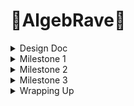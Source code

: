 # :dvd:AlgebRave:dvd:

<details>
  <summary> Design Doc </summary>

## Introduction
Ever since I played Dance Central by Harmonix Studios(now a part of Ubisoft) in middle school on my Xbox 360/kinect, I was mesmerized by the amalgamation of music and graphics that I got to experience. Fast forward to Fall 2023, when I am taking the Procedural Graphics class at Penn and with every new lecture, thinking back on how could I recreate a fraction of the experience that Dance Central provided me with. And here I am, trying to attempt it for the final project of that class!

## Goals
* **Technical Goal:** I want to create a procedural beat detection system for audio files, and use that to drive custom graphics & visual effects based on live input from Kinect.  
* **Intrinsic Goal:** Having fun! I want both the user of the tool as well as myself during its development to have a blast. I want to create something wherein one could play any song of their liking, and have fun interacting with the splash of graphics appearing on their screen - maybe bust a move or two :dancers:

## Inspiration/References
- Although I am not creating a dance-based pose-matching game, but the inspiration for the environment and the experience is certainly based on Dance Central. [This](https://www.youtube.com/watch?v=kuwB05ASh7E) is a trailer of their sequel, that gives an idea of what the game is about. [This](https://www.gdcvault.com/play/1014487/Break-It-Down-How-Harmonix) is a GDC talk where they _Break It Down_ their game design & development approach, which isn't relevant to this project but definitely is a good inspiration.
- [Wayne Wu](https://www.wuwayne.com/), a graduate from the same program did a very similar [project](https://github.com/wayne-wu/interactive-dance-projection/tree/main) last year. This will be a good reference point for me for the user interactivity & background parts.
- [John Alberse](https://www.johnalberse.com/), a fellow intern I met at Activision in Summer'23 had some experience with Projective Graphics. He shared [this](https://drive.google.com/file/d/1RECgq3cEmV_nBFP9xX_NIgyAxvJbxDen/view) piece of his work with me which I found really inspirational. Screenshot from his work:  
  <img width="400px" src="images/designdoc/ref_fluid.png">

- Super helpful in getting started: [Introduction to TouchDesigner - Ben Voigt](https://www.youtube.com/watch?v=wmM1lCWtn6o)
- [Fluid Simulation using TouchDesigner](https://www.youtube.com/watch?v=2k6H5Qa_fCE)
- [Making Audio Reactive systems using TouchDesigner](https://www.youtube.com/watch?v=rGoCbVmGtPE)
- [Example of using TouchDesigner + Kinect](https://www.youtube.com/watch?v=tPYTXt1hSx4)
- [Audioreactive Kinect Dancer](https://www.youtube.com/watch?v=8ZgvxwmQGZw)   
  <img width="400px" src="images/designdoc/dance.gif">

- An example of particle system interaction in TouchDesigner:  
  <img width="400px" src="images/designdoc/particles.gif">

- An example of audio visualization in TouchDesigner:  
  <img width="400px" src="images/designdoc/visuals.gif">


## Specifications
- A **Procedural Beat Detection** system created uisng **TouchDesigner** to identfiy basic parts of music like beats, drums, snares, bass, etc.
- Live input streaming from **Kinect** into TouchDesigner and using it to drive interactive visual elements.
- Incorporate **noise/toolbox functions** with **custom GLSL shaders** to write simple background effects driven off of music.

## Techniques
- **Procedural node-based tool**: Only recently I started gaining some experience with node-based tools like Houdini and Unity Shader Graphs. For this project, I will be using (and also, learning from scratch) **TouchDesigner** because of its ability to provide both great interactivity with Kinect as well as nodes to write custom GLSL shaders.
- **Kinect**: Since I already own a Kinect, even though the old one that shipped with the XBOX 360,, it is nonetheless a powerful device and therefore I'll be using the same for this project for its befitting abilities.
- **Toolbox Functions:** Writing custom shaders for visual effects almost never goes with using Toolbox and Noise functions. Although I haven't finalized each and every single visual aspect of the shaders, I am pretty sure I'll be routinely employing these tools for whatever I would want to achieve.
- **Optical Flow, Particle Simulation, Fluid Simulation, etc:** All such concepts fit really well with the vision for the project, and I will choose a subset of these while researching on the ease of their impolementation that aligns with the project's timeline.

## Design
![algebrave_design](https://github.com/Saksham03/algeb-rave/assets/20259371/a1f6e6b1-4dfb-4f01-9f1d-dc35cab7d551)


## Timeline

### Week 1 ( 8 Nov'23 - 15 Nov'23 )
* Implement the audio detection system in TouchDesigner that for a given audio file is able to generate signals for musical elements like beats, drums, snares, bass, etc.
* Target generating 4 such audio signals.
* Do a proof-of-concept by driving some basic graphics off a subset/all of these signals.

### Week 2 ( 15 Nov'23 - 22 Nov'23 )
* Get started on the user input - hook up Kinect with TouchDesigner.
* Follow basic tutorial(s) to get some easy wins like particle system interactions.
* Implement at least 2 user-interactive features using tools like Optical Flow and Fluid Simulation.
* Hook up audio signals into these features.

### Week 3 ( 22 Nov'23 - 29 Nov'23 )
* Work on developing simple yet visually pleasing audio-driven backgrounds.
* Implement 4 different backgrounds driven off of the generated audio signals.
* Combine everything together - audio signals, user input-based Kinect signals, and shader backgrounds.

### Week 4 ( 29 Nov'23 - 6 Dec'23 )
* Tackle any delays from the previous milestones.
* Polish, polish, polish!
* Work on documentation.
* Ask fellow students to experiment with the tool and capture some recordings.
* Make a trailer for AlgebRave!

</details>  

<details>
  <summary> Milestone 1 </summary>

# Milestone 1 - Week 1 ( 8 Nov'23 - 15 Nov'23 )

## Components
1. [TouchDesigner Basics](#touchdesigner-basics)
2. [Kick Detection](#kick-detection)
3. [Snare Detection](#snare-detection)
4. [Spotify Connectivity](#spotify-connectivity)
5. [Summary](#summary---milestone-1)

For my Milestone 1, I was able to achieve the following:  
1. Getting familiar with TouchDesigner and the most common tools/functionalities that I'd be needing.
2. Making 3 audio signals that would help me drive graphics:  
   - Bass/kick detection
   - Snare detetion
   - Audio visualization
3. Getting input from Spotify instead of a local audio file to make the system more widely usable.

Here is a demo video of the audio detection system in action (with the default TouchDesigner audio file)(Sound ON:sound:):  
 

https://github.com/Saksham03/algeb-rave/assets/20259371/2beda103-c26e-4a3c-933e-2a7a72884350



## TouchDesigner Basics
- The [Introduction To TouchDesginer by Ben Voigt](https://www.youtube.com/watch?v=wmM1lCWtn6o) is a superb resource to get started on the software. I had already gone through the whole thing during the Summer when I was playing around with TouchDesigner, but now was a good time to brush up on the snippets from that video that I thought would come in handy.
- As I was just getting started, I had the bigger picture in mind of a vast, unmanageable node network - one that is pretty common when using node-based softwares. Hence from the get go, I wanted to make separate isolated and independently manageable components for as many things as I could. [This video](https://www.youtube.com/watch?v=oTFZXL2xbvw) by [bileam tschepe (elekktronaut)](https://www.youtube.com/@elekktronaut) was extremely helpful in guiding me towards building **Components** in TouchDesigner, and **exposing the parameters** on these custom nodes that I would possibly want to tweak later.

## Kick Detection
- The first thing I build was the bass/kick detection, and I followed [this](https://www.youtube.com/watch?v=gUELH_B2wsE) video by [elekktronaut](https://www.youtube.com/@elekktronaut). I also looked up a couple of other resources and tweaked the parameters to my liking, but that video established the solid groundwork of my understanding of how kick detection was supposed to work. This is what my kick detection workflow looks like:
![](images/ms1/kick_deets.png)  
The highlighted path in the above image is to show that the kick detection was built as a separate component so that it is easy to manage, and lives one level inside the root level of the project.
-  As stated above, I built the kick detetor as a separate component. On the custom node, I exposed several parameters that I thought were enough to provide me with the control to tweak the output kick detection signal to my liking. These are the parameters that are available for this node at the project's root level:  
![](images/ms1/kick_params.png)

## Snare Detection
- I moved on to snare detection, and pretty much followed the same resource as the kick deteciton one. I had to combine some learnings from [this](https://www.youtube.com/watch?v=rGoCbVmGtPE&t=2s) video as well, and snares became an easy win after kick detection. This is what my snare detection workflow looks like:
![](images/ms1/snare_deets.png)  
Again, the highlighted path in the above image is to show that the snare detection was built as a separate component.
-  On the custom node, there are several parameters that are available for this node at the project's root level to tweak the result to my liking:  
![](images/ms1/snare_params.png)

## Audio Visualization
- As stated initially in my design doc, I was aiming to get 4 audio signals out of an input audio. But I couldn't find enough resources apart from the basic kick and snare detection. I looked at some audio-specific tutorials that were independent of TouchDesigner, but they were either too detailed an went over my head or were not possible to be implemented in TouchDesigner. Besides, I figured that these 2 signals were enough for me to drive some cool graphics/visuals.
- What I really wanted to do was to isolate the vocals from a track and display them as pulsating bars. Although I failed to figure out a way to isloate the vocals, I did manage to find [this great resource](https://www.youtube.com/watch?v=VwEoniNx5e8&list=PLFrhecWXVn59fuqALP_Hb6qRKEXy4LVQp&index=12) that helped me build an audio visualizer.
- I also built my audio visualizer in a separate component of its own. The node-based workflow for my audio visualizer looks something like this:
![](images/ms1/vis.png)

## Spotify connectivity
- Since I wasn't able to get more audio-related signals from the input as I had planned, I thought of other ways of making my project more fun - and one of them was certainly being able to plug and play any song, and not just from the limited audio files residing on my local machine.
- I was able to achieve this using a 3rd party software called VB-Cable. And [this video](https://www.youtube.com/watch?v=HR6Ot3w6qTo), again by the amazing [elekktronaut](https://www.youtube.com/@elekktronaut) was very helpful in guiding me how to do it.

## Summary - Milestone 1
- I achieved most of my milestones, and seem to be in a pretty good shape to proceed with my next milestone.
- I wasn't able to achieve just one milestone - generating 4 audio signals. I was able to get essentially only 2 (3 if you count the visualizer, although it is not a 'signal' that I would use to drive visuals), due to the lack of both resources as well as my experience with TouchDesigner/Audio manipulation. This is not a problem though, as those 2 signals should be enough to get fun audo-driven graphics.
- Because I couldn't fully complete one of the milestone tasks, I took on the additional task of hooking up AlgebRave with Spotify, and it works. I also added the audio visualizer in this milestone itself, which would give me a headstart for the next one.
- The system as it stands is not ideal - the parameters need some tweaking for different audio inputs, and work well mostly in the middle parts of the song. This is something out of my hands, because TouchDesigner works with the audio files on-the-fly instead of a preprocess, and since we work with normalized values, the beginning/ending of songs usually have a different music pattern than the rest of the track that throws off the system a bit. But, I am taking this as good learning for myself and proceeding with the project with what I have.

</details>  

<details>
  <summary> Milestone 2 </summary>

# Milestone 2 - Week 2 ( 15 Nov'23 - 22 Nov'23 )

## Components
1. [Hooking up Kinect with TouchDesigner](#hooking-up-kinect-with-touchdesigner)
2. [Network Summary](#network-summary)
3. [Trippy Edges effect](#ramping-up---trippy-edges-effect)
4. [Hand Trails & Swiggly Lines](#referring-dance-central-again---trails--swiggles)
5. [Fire Simulation Effect](#human-torch)
6. [Audio-Reactive Visuals](#audio-reactive-input)
7. [Summary](#summary---milestone-2)

Milestone 2 was SO MUCH FUN! And not only I was able to hit all my milestones, I was able to do more than that! I had planned to get 2 interactive graphical features implemented, but I was able to get 4, in addition to the other milestones of hooking up kinect and doing a preliminary audio-driven test. These are the 4 effects I was able to make:  

![](images/ms2/ms2_demo.gif)  

## Hooking up Kinect with TouchDesigner
TouchDesigner has a kinect node which makes it super easy to interact with the device, and also exposes a lot of the features as a black-box which kinect is capable of, e.g. depth buffer, infrared sensor, detecting body parts like hands/neck/legs/etc.  
<img width="200px" src="images/ms2/kinect_td.png">  
Next, for connecting Kinect to my system I had to buy an [adapter](https://www.amazon.com/Kinect-Adapter-Compatible-Mircosoft-Charging/dp/B093CYW12Z/ref=sr_1_4?keywords=kinect+pc+adapter&qid=1700714724&sr=8-4) because the Kinect uses a different USB port type. Next, to allow Kinect to talk to my system, I needed the requisite drivers, which are provided by Microsoft's app [Kinect Studio](https://learn.microsoft.com/en-us/windows/apps/design/devices/kinect-for-windows). Once connected, I was able to see the kinect capture being streamed into my TouchDesigner node.

## Network Summary
As I did with the audio detection milestone, I followed the same principal of making separate nodes for each effect and exposing the relevant parameters on these custom nodes. Hence, the overall network looks super clean and easy to plug-and-play:
![](images/ms2/../ms2/kinect_network.png)  
On the left are the 2 different types of Kinect input nodes that give me access to various buffers/data being captured by kinect. The other 4 nodes are my custom effects, which I will explain one by one.

## Ramping Up - Trippy Edges effect
To get started, I first watched [this](https://www.youtube.com/watch?v=QGuquFiInqY&t=80s) video again by the amazing [elekktronaut](https://www.youtube.com/@elekktronaut). This helped me give an overview of the different kinds of nodes I could use with the kinect input, and create a cool trippy effect with the color scheme I like. In summary, the trippy edges node network looks like this from the outside and exposes just one parater that allows the user to tweak how long they want the outlines to persist for:  
![](images/ms2/trippy_edges_summary.png)  
On going inside the network, it looks something like this:  
![](images/ms2/trippy_edges_details.png)  
This was a good node to get started with, because I had a decent demo I could follow and then tweak it to my liking. The final result looked something like this:  
![](images/ms2/trippy_edges_rec.gif)


### Referring Dance Central Again - Trails & Swiggles
One of the things I found really cool in Dance Central was the cool glowing trails they incorporated into the gameplay that followed the players' hands:  

<table>
  <tr>
    <td><img width="300px" src="images/ms2/dc_ref1.jpg" /></td>
    <td><img width="300px" src="images/ms2/dc_ref2.jpg"  /></td>
    <td><img width="300px" src="images/ms2/dc_ref3.jpg"  /></td>
  </tr>
  <tr>
    <td colspan="3" align="center"><i>Hand Trails in Dance Central</i></td>
  </tr>
</table>  

But in addition to the trail effect, I needed some effect to composite it with that gave the player some indication as to where their silhoutte in the scene was. And [this](https://www.youtube.com/watch?v=0z-PxjPOOCY) gave me the perfect effect to incporporate. So, I created a separate node for this effect:  
![](images/ms2/trails_swiggle_summary.png)  
The node exposes 2 controls - how large the trail radius needs to be, and how 'laggy' it can be. If you look inside the node, a lot is going on:  
![](images/ms2/trails_swiggle_details.png)  
Essentially, the top half of the workflow handles the trail generation while the bottom half makes the squiggly lines. It was particularly difficult to make the trails buttery smooth, because the kinect input was very abrupt and discrete. But poking around with different nodes, watching a bunch of tutorials, and my all my gathered learnings till date helped me achieve the look I wanted. I was really happy with the final result, which looked something like this:  
![](images/ms2/trails_swiggle.gif)  
When put next to the trippy edges effect, it looks something like this:  
![](images/ms2/trails_and_edges.gif)

## Human Torch!
For my next effect, I wanted to achieve the fluid simulation effect similar to my friend John's work referenced in the design doc. But poking around, I found [this](https://www.youtube.com/watch?v=A-xOp1LTchY) cool video that went over how one could do fire simulation using a new node type recently introduced in TouchDesigner that uses Nvidia's Flow simulation. This was perfect for me, as I could plug and play with the feature instead of writing a fluid simulation from scratch. And hence, this node turned out to be an easy win. Following the tutorial and plugging it into my tutorial was easily doable with a small network like this:  
![](images/ms2/fire_sim_details.png)
And after spending a lot of time tweaking dozens of simulation parameters, I was able to get the following effect:  
![](images/ms2/fire_sim.gif)


### Audio-Reactive Input
As mentioned in my Week 2 Milestone tasks, I wanted to do a proof-of-concept by driving some visuals using the audio detection I done for my 1st milestone. I chose to just apply a simple offset to the edges using snares from the audio. My custom node for the same looks like this:

![](images/ms2/edges_snare_summary.png)  
It exposes only one paramter - how much the edges need to be offset by. The network itself looks like this:  
![](images/ms2/edges_snare_details.png)  
And the final result turned out to be really fun! Here is a short clip from a test run(Sound ON:sound:):



https://github.com/Saksham03/algeb-rave/assets/20259371/2e377dd3-8fd5-4453-a2d9-00dcabd1f636



## Summary - Milestone 2
As I said earlier, Milestone 2 was not only fun but I was also able to do more than I had expected. I will have to be really careful while driving the kinect input with audio though, because the background will also be audio-driven and I don't want the visuals to get too messy or overwhelming for the user. I am really excited to work on the background visuals, and finally plug everything together to see how AlgebRave turns out!

</details>  

<details>
  <summary> Milestone 3 </summary>

# Milestone 3 - Week 3 ( 22 Nov'23 - 29 Nov'23 )

My major goal for milestone 3 was to make 4 audio-reactive background effects, and I was able to achieve the same, and had a lot of fun while doing that :)

## Components
1. [Network Summary](#network-summary-1)
2. [Pulsating Speakers Effect](#boombox---pulsating-speakers-effect)
3. [Noise Composition Effect](#noise-composition)
4. [Particles Effect](#particle-effect)
5. [Audio Visualizer Effect](#audio-visualization)
6. [Summary](#summary---milestone-3)

## Network Summary
As for the previous 2 milestones, my 4 background effects also neatly reside in their own custom nodes:  

![](ms3/../images/ms3/network_sumamry_1.png)  

Therefore, AlgebRave's entire network as it stands is very easy on the eyes and seems to be very workable:

![](ms3/../images/ms3/network_sumamry_2.png)

## Boombox - Pulsating Speakers Effect
I had always loved the booming speaker visuals, and wanted to combine that with the color palette from Dance Central. Therefore, the first effect I created was a pulsating speaker background, wherein the speakers seem to be reacting to the bass/kicks from the audio input. The network for this effect looks like this:  
![](images/ms3/puls1.png)  

The top-left half of the network assembles one instance of the speaker texture:
![](images/ms3/puls2.png)  
<img width="300px" src="images/ms3/puls.gif">  

The above texture looks pretty low-res, but that is intended. The top-right half uses instance rendering to apply this texture to a grid. Hence, a low-res texture makes sense as it will be rendered multiple times and viewed from a distrance. The instance rendering network looks like this:  
![](ms3/../images/ms3/puls3.png)  

Finally, the assembled texture comes out real nice:
![](images/ms3/puls4.png)

The bottom-left half of the network is just audio-signal processing to get the appropriate scaling factors for the audio-reactive visuals. It all comes together very nicely:
**(Sound ON:sound:)**  
TODO

## Noise Composition
Noise always gives interesting results, and I wanted to use some noise composition and see how making it audio-reactive could yield interesting results. The network for my noise composition node looks like this:
![](images/ms3/noise1.png)
I drive my noise effect in 3 ways:
* The bass makes the 3D noise "travel",
* the snares switch the color sampling, and
* the snares also distort the noise.
Here is a fun demo from my experiment:  
**(Sound ON:sound:)**
TODO

## Particle Effect
ParticlesGPU is a fairly new node introduced in TouchDesigner. It is a performant replacement of the earlier CPU version. Looking at various demos, I had planned to author some interactivity with particles in Milestone 2 for the Kinect-driven visuals. But since I couldn't do that, I didn't want to drop the idea altogether and wanted to do something in Milestone 3 with particles. I came across [this](https://www.youtube.com/watch?v=olhePB-r7I4) tutorial by [bileam tschepe (elekktronaut)](https://www.youtube.com/@elekktronaut) and this gave me really good pointers on what I might want to do for my effect. The particles effect network looks something like this:
![](ms3/../images/ms3/particles1.png)
I tweaked the color ramp to give me cool looking visuals, and added a blur to the final composition. Here is a laggy demo of the assembly:
**(Sound ON:sound:)**
TODO

## The Raining Visualizer
This turned out to be ironically the hardest effect to build, mostly because I couldn't find any resources that would even point me in the correct direction, let alone having a tutorial for the same. I wanted to use the visualizer I built in milestone 1, but add a 'raining' effect on top of that - for each vertical bar, I wanted a small particle to be falling down towards the bar, and if it touches the bar then the bar would send it back up.
The part of *raining down VS getting sent back up* for a particle was the hardest to figure out. This was mostly because of my inexeperience with TouchDesigner and with node-based tools in general, and as a programmer this would have been much easier to achieve if I was to write code for it. But after spending more than an entire day trying to fiddle around with different nodes and parameters, I finally achieved this effect! My network looks something like this: 
![](ms3/../images/ms3/bg_vis1.png)
My comments in the Network highlight exactly what I am doing - in summary, I had to use a feedback network which every frame decided if it was okay to translate the particle further down by a constant value or if it needs to be sent back up to the bar's current height. Being able to get this working was really rewarding, and gives me a sense of having some form of control over TouchDesigner finally :) Here is a short demo of this effect:
**(Sound ON:sound:)**
TODO

## Summary - Milestone 3
I was able to achieve my main goal of making 4 audio-reactive background visuals. Two things to note though:
* In my Design Doc I had initially planned to write GLSL nodes for these, but on reading more about it, they turned out to be fairly complex, and would have provided very little gains in my case. Hence I stuck to having a node-based approach for the background as well.
* I had also planned to connect everything together in this milestone. The final effect took a bit too much of my time and I couldn't hook in the Kinect input. But those should just be an overlay on top of my backgrounds along with some visual polishing, and I am not at all worried about it. I have all major chunks for my project complete. I know what to do next and there shouldn't be any new learning involved in that.

I am really excited to hook everything up together and make my peers play around with AlgebRave!


</details>  

<details>
  <summary> Wrapping Up </summary>

# Final submission (due 12/5)
Time to polish! Spen this last week of your project using your generator to produce beautiful output. Add textures, tune parameters, play with colors, play with camera animation. Take the feedback from class critques and use it to take your project to the next level.

Submission:
- Push all your code / files to your repository
- Come to class ready to present your finished project
- Update your README with two sections 
  - final results with images and a live demo if possible
  - post mortem: how did your project go overall? Did you accomplish your goals? Did you have to pivot?

</details> 

